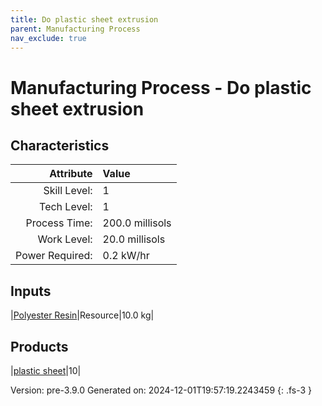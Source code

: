 ```yaml
---
title: Do plastic sheet extrusion
parent: Manufacturing Process
nav_exclude: true
---
```

# Manufacturing Process - Do plastic sheet extrusion


## Characteristics

| Attribute      | Value |
|--------:|:------|
|Skill Level:|1|
|Tech Level:|1|
|Process Time:|200.0 millisols|
|Work Level:|20.0 millisols|
|Power Required:|0.2 kW/hr|

## Inputs

|[Polyester Resin](../resource/polyester-resin.html)|Resource|10.0 kg|

## Products

|[plastic sheet](../part/plastic-sheet.html)|10|


Version: pre-3.9.0 Generated on: 2024-12-01T19:57:19.2243459
{: .fs-3 }

